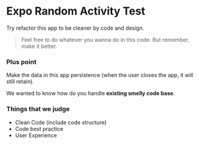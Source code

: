 # Expo Random Activity Test

Try refactor this app to be cleaner by code and design.

> Feel free to do whatever you wanna do in this code. But remember, make it better.

### Plus point

Make the data in this app persistence
(when the user closes the app, it will still retain).

We wanted to know how do you handle **existing smelly code base**.

### Things that we judge

- Clean Code (include code structure)
- Code best practice
- User Experience